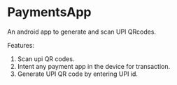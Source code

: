 # PaymentsApp
An android app to generate and scan UPI QRcodes.

Features:

1. Scan upi QR codes.
2. Intent any payment app in the device for transaction.
3. Generate UPI QR code by entering UPI id.
